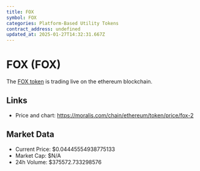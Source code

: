 ```yaml
---
title: FOX
symbol: FOX
categories: Platform-Based Utility Tokens
contract_address: undefined
updated_at: 2025-01-27T14:32:31.667Z
---
```


# FOX (FOX)
The [FOX token](https://moralis.com/chain/ethereum/token/price/fox-2) is trading live on the ethereum blockchain.

## Links
- Price and chart: https://moralis.com/chain/ethereum/token/price/fox-2

## Market Data
- Current Price: $0.04445554938775133
- Market Cap: $N/A
- 24h Volume: $375572.733298576
